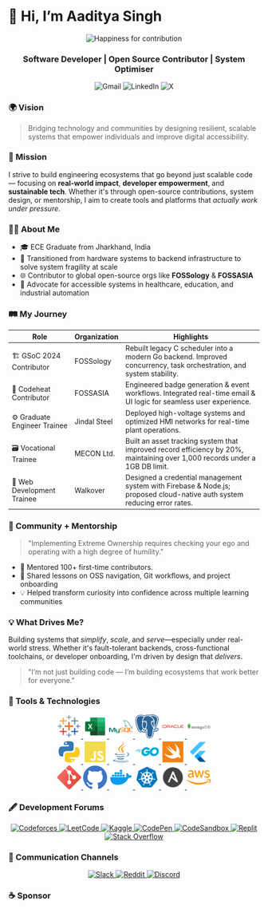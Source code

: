 # 👋 Hi, I’m Aaditya Singh

<div align="center">
<img src="https://media1.giphy.com/media/v1.Y2lkPTc5MGI3NjExZXRkcHVpZzFkemFjYmk5b3J2dXptNmNoMnRranZ5NHV2ZG1uYjIxMyZlcD12MV9pbnRlcm5hbF9naWZfYnlfaWQmY3Q9Zw/8RMyP2We9LGTPIqUB7/giphy.gif" alt="Happiness for contribution" />
</div>

<div align="center">
<h3>Software Developer | Open Source Contributor | System Optimiser</h3>
</div>

<div align="center">

![Gmail](https://img.shields.io/badge/Gmail-D14836?style=for-the-badge&logo=gmail&logoColor=white)
![LinkedIn](https://img.shields.io/badge/linkedin-%230077B5.svg?style=for-the-badge&logo=linkedin&logoColor=white)
![X](https://img.shields.io/badge/X-%23000000.svg?style=for-the-badge&logo=X&logoColor=white)

</div>

### 🌍 Vision
> Bridging technology and communities by designing resilient, scalable systems that empower individuals and improve digital accessibility.

### 🚀 Mission
I strive to build engineering ecosystems that go beyond just scalable code — focusing on **real-world impact**, **developer empowerment**, and **sustainable tech**. Whether it's through open-source contributions, system design, or mentorship, I aim to create tools and platforms that *actually work under pressure*.

### 👨‍💻 About Me

- 🎓 ECE Graduate from Jharkhand, India
- 🔧 Transitioned from hardware systems to backend infrastructure to solve system fragility at scale
- 🌐 Contributor to global open-source orgs like **FOSSology** & **FOSSASIA**
- 💬 Advocate for accessible systems in healthcare, education, and industrial automation

### 🛤️ My Journey

| Role | Organization | Highlights |
|------|--------------|------------|
| 🏗️ GSoC 2024 Contributor | FOSSology | Rebuilt legacy C scheduler into a modern Go backend. Improved concurrency, task orchestration, and system stability. |
| 🔧 Codeheat Contributor | FOSSASIA | Engineered badge generation & event workflows. Integrated real-time email & UI logic for seamless user experience. |
| ⚙️ Graduate Engineer Trainee | Jindal Steel | Deployed high-voltage systems and optimized HMI networks for real-time plant operations. |
| 🗃️  Vocational Trainee | MECON Ltd. | Built an asset tracking system that improved record efficiency by 20%, maintaining over 1,000 records under a 1GB DB limit. |
| 🔐 Web Development Trainee | Walkover | Designed a credential management system with Firebase & Node.js; proposed cloud-native auth system reducing error rates. |

### 🌱 Community + Mentorship

> "Implementing Extreme Ownership requires checking your ego and operating with a high degree of humility."

    
- 👥 Mentored 100+ first-time contributors.
- 📣 Shared lessons on OSS navigation, Git workflows, and project onboarding
- 💡 Helped transform curiosity into confidence across multiple learning communities

### 💡 What Drives Me?

Building systems that *simplify*, *scale*, and *serve*—especially under real-world stress. Whether it's fault-tolerant backends, cross-functional toolchains, or developer onboarding, I'm driven by design that *delivers*.

> "I’m not just building code — I’m building ecosystems that work better for everyone."

### 🧰 Tools & Technologies

<div align="center">

<!-- Analytics -->
<a href="https://www.tableau.com/" target="_blank">
  <img src="./assets/image-13.png" alt="Tableau" height="48" weight="48"/>
</a>
<a href="https://www.tableau.com/" target="_blank">
  <img src="./assets/image-17.png" alt="Tableau" height="48" weight="48"/>
</a>

<!-- Databases -->
<a href="https://www.mysql.com/" target="_blank">
  <img src="./assets/image-15.png" alt="MySQL" height="48" weight="48"/>
</a>
<a href="https://www.postgresql.org/" target="_blank">
  <img src="./assets/image-5.png" alt="PostgreSQL" height="48" weight="48"/>
</a>
<a href="https://www.oracle.com/database/" target="_blank">
  <img src="./assets/image-6.png" alt="Oracle" height="48" weight="48" />
</a>
<a href="https://www.mongodb.com/" target="_blank">
  <img src="./assets/image-7.png" alt="MongoDB" height="48" weight="48"/>
</a>

<br />

<!-- Languages -->
<a href="https://www.python.org/" target="_blank">
  <img src="./assets/image-2.png" alt="Python"  />
</a>
<a href="https://developer.mozilla.org/en-US/docs/Web/JavaScript" target="_blank">
  <img src="./assets/image-1.png" alt="JavaScript" />
</a>
<a href="https://www.java.com/" target="_blank">
  <img src="./assets/image.png" alt="Java" />
</a>
<a href="https://go.dev/" target="_blank">
  <img src="./assets/image-3.png" alt="Golang" />
</a>
<a href="https://developer.apple.com/swift/" target="_blank">
  <img src="./assets/image-16.png" alt="Swift" height="48" weight="48"/>
</a><a href="https://developer.apple.com/swift/" target="_blank">
  <img src="./assets/image-18.png" alt="Swift" height="48" weight="48"/>
</a>
<br />

<!-- DevOps & Infra -->
<a href="https://git-scm.com/" target="_blank">
  <img src="./assets/image-8.png" alt="Git" height="48" weight="48"/>
</a>
<a href="https://github.com/" target="_blank">
  <img src="./assets/image-9.png" alt="GitHub" height="48" weight="48"/>
</a>
<a href="https://www.docker.com/" target="_blank">
  <img src="./assets/image-10.png" alt="Docker" height="48" weight="48"/>
</a>
<a href="https://kubernetes.io/" target="_blank">
  <img src="./assets/image-12.png" alt="Kubernetes" height="48" weight="48"/>
</a>
<a href="https://www.ansible.com/" target="_blank">
  <img src="./assets/image-14.png" alt="Ansible" height="48" weight="48"/>
</a>
<a href="https://aws.amazon.com/" target="_blank">
  <img src="./assets/image-11.png" alt="AWS" height="48" weight="48"/>
</a>

<br />

</div>

### 🖋️ Development Forums

<div align="center">

<a href="https://codeforces.com/profile/aadityasingh" target="_blank">
  <img src="https://img.shields.io/badge/Codeforces-445f9d?style=for-the-badge&logo=Codeforces&logoColor=white" alt="Codeforces" />
</a>
<a href="https://leetcode.com/u/Aadi-singh/" target="_blank">
  <img src="https://img.shields.io/badge/LeetCode-000000?style=for-the-badge&logo=LeetCode&logoColor=%23FFA116" alt="LeetCode" />
</a>
<a href="https://www.kaggle.com/aadityas2" target="_blank">
  <img src="https://img.shields.io/badge/Kaggle-035a7d?style=for-the-badge&logo=kaggle&logoColor=white" alt="Kaggle" />
</a>
<a href="https://codepen.io/__aadityasingh" target="_blank">
  <img src="https://img.shields.io/badge/Codepen-000000?style=for-the-badge&logo=codepen&logoColor=white" alt="CodePen" />
</a>
<a href="https://codesandbox.io/u/AADITYA-SINGH497" target="_blank">
  <img src="https://img.shields.io/badge/Codesandbox-040404?style=for-the-badge&logo=codesandbox&logoColor=DBDBDB" alt="CodeSandbox" />
</a>
<a href="https://replit.com/@AadityaSingh6" target="_blank">
  <img src="https://img.shields.io/badge/Replit-DD1200?style=for-the-badge&logo=Replit&logoColor=white" alt="Replit" />
</a>
<a href="https://stackoverflow.com/users/15673515/aaditya-singh" target="_blank">
  <img src="https://img.shields.io/badge/-Stackoverflow-FE7A16?style=for-the-badge&logo=stack-overflow&logoColor=white" alt="Stack Overflow" />
</a>
<!-- <a href="https://www.unrealengine.com/" target="_blank">
  <img src="https://img.shields.io/badge/unrealengine-%23313131.svg?style=for-the-badge&logo=unrealengine&logoColor=white" alt="Unreal Engine" />
</a> -->

</div>

### 📡 Communication Channels

<div align="center">

<a href="https://slack.com/your-workspace-url" target="_blank">
  <img src="https://img.shields.io/badge/Slack-4A154B?style=for-the-badge&logo=slack&logoColor=white" alt="Slack" />
</a>
<a href="https://www.reddit.com/user/YOUR_USERNAME" target="_blank">
  <img src="https://img.shields.io/badge/Reddit-%23FF4500.svg?style=for-the-badge&logo=Reddit&logoColor=white" alt="Reddit" />
</a>
<a href="https://discord.com/users/896438397776834653" target="_blank">
  <img src="https://img.shields.io/badge/Discord-%235865F2.svg?style=for-the-badge&logo=discord&logoColor=white" alt="Discord" />
</a>

</div>

### ☕ Sponsor

<div align="center">

<!-- <a href="https://www.buymeacoffee.com/YOUR_USERNAME" target="_blank">
  <img src="https://img.shields.io/badge/Buy%20Me%20a%20Coffee-ffdd00?style=for-the-badge&logo=buy-me-a-coffee&logoColor=black" alt="Buy Me a Coffee" />
</a> -->

</div>